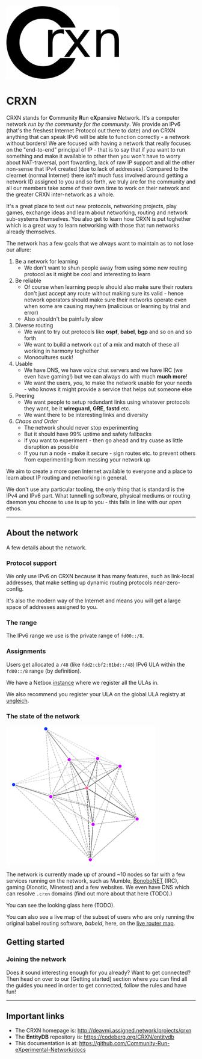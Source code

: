 <img src="logo.png" width="300">

<br>

CRXN
====

CRXN stands for **C**ommunity **R**un e**X**pansive **N**etwork. It's a computer network _run by the community for the community_.
We provide an IPv6 (that's the freshest Internet Protocol out there to date) and on CRXN anything that can speak IPv6
will be able to function correctly - a network without borders! We are focused with having a network that really focuses
on the "end-to-end" principal of IP - that is to say that if you want to run something and make it available to other then
you won't have to worry about NAT-traversal, port fowarding, lack of raw IP support and all the other non-sense that IPv4
created (due to lack of addresses). Compared to the clearnet (normal Internet) there isn't much fuss involved around getting
a network ID assigned to you and so forth, we truly are for the community and all our members take some of their own time
to work on their network and the greater CRXN inter-network as a whole.

It's a great place to test out new protocols, networking projects, play games, exchange ideas and learn about networking,
routing and network sub-systems themselves. You also get to learn how CRXN is put toghether which is a great way to learn
networking with those that run networks already themselves.

The network has a few goals that we always want to maintain as to not lose our allure:

1. Be a network for learning
	* We don't want to shun people away from using some new
	routing protocol as it might be cool and interesting to
	learn
2. Be reliable
	* Of course when learning people should also make sure
	their routers don't just accept any route without making
	sure its valid - hence network operators should make sure
	their networks operate even when some are causing mayhem
	(malicious or learning by trial and error)
	* Also shouldn't be painfully slow
3. Diverse routing
	* We want to try out protocols like **ospf**, **babel**, **bgp**
	and so on and so forth
	* We want to build a network out of a mix and match of these all
	working in harmony toghether
	* Monocultures suck!
4. Usable
	* We have DNS, we have voice chat servers and we have IRC (we
	even have gaming!) but we can always do with much **much more**!
	* We want the users, _you_, to make the network usable for your
	needs - who knows it might provide a service that helps out
	someone else
5. Peering
	* We want people to setup redundant links using whatever protocols
	they want, be it **wireguard**, **GRE**, **fastd** etc.
	* We want there to be interesting links and diversity
6. _Chaos and Order_
	* The network should never stop experimenting
	* But it should have 99% uptime and safety fallbacks
	* If you want to experiment - then go ahead and try cuase
	as little disruption as possible
	* If you run a node - make it secure - sign routes etc.
	to prevent others from experimenting from messing your
	network up

We aim to create a more open Internet available to everyone and a place to learn about IP routing and networking in general.

We don't use any particular tooling, the only thing that is standard is the IPv4 and IPv6 part. What tunnelling software, physical
mediums or routing daemon you choose to use is up to you - this falls in line with our _open_ ethos.

---

## About the network

A few details about the network.

### Protocol support

We only use IPv6 on CRXN because it has many features, such as link-local addresses, that make
setting up dynamic routing protocols near-zero-config.

It's also the modern way of the Internet and means you will get a large space of addresses
assigned to you.

### The range

The IPv6 range we use is the private range of `fd00::/8`.

### Assignments

Users get allocated a `/48` (like `fdd2:cbf2:61bd::/48`) IPv6 ULA within the `fd00::/8` range (by definition).

We have a Netbox [instance](https://crxn.chrisnew.de/netbox) where we register all the ULAs in.

We also recommend you register your ULA on the global ULA registry at [ungleich](https://ula.ungleich.ch/).

### The state of the network

![CRXN babelweb map](map.png)

The network is currently made up of around ~10 nodes so far with a few services running on
the network, such as Mumble, [BonoboNET](/projects/bonobonet) (IRC), gaming (Xonotic, Minetest)
and a few websites. We even have DNS which can resolve `.crxn` domains (find out more about that here (TODO).)

You can see the looking glass here (TODO).

You can also see a live map of the subset of users who are only running
the original babel routing software, _babeld_, here, on the [live router map](http://deavmi.assigned.network:4444).

## Getting started

### Joining the network

Does it sound interesting enough for you already? Want to get connected? Then head on over
to our [Getting started] section where you can find all the guides you need in order to get connected,
follow the rules and have fun!

---

## Important links

* The CRXN homepage is: http://deavmi.assigned.network/projects/crxn
* The **EntityDB** repository is: https://codeberg.org/CRXN/entitydb
* This documentation is at: https://github.com/Community-Run-eXperimental-Network/docs